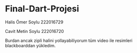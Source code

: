 # Final-Dart-Projesi

Halis Ömer Soylu 222016729

Cavit Metin Soylu 222016720

Burdan ancak zipli halini yollayabiliyorum tüm video ile resimleri blackboarddan yükledim.

